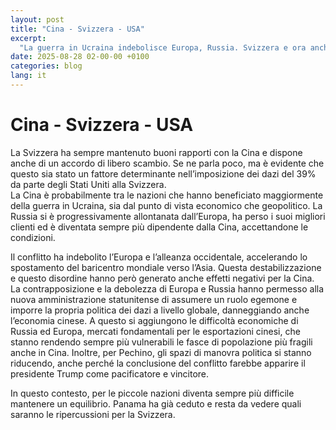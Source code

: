 ```yaml
---
layout: post
title: "Cina - Svizzera - USA"
excerpt:
  "La guerra in Ucraina indebolisce Europa, Russia. Svizzera e ora anche la Cina"
date: 2025-08-28 02-00-00 +0100
categories: blog
lang: it
---
```


# Cina - Svizzera - USA 

La Svizzera ha sempre mantenuto buoni rapporti con la Cina e dispone anche di un accordo di libero scambio. Se ne parla poco, ma è evidente che questo sia stato un fattore determinante nell’imposizione dei dazi del 39% da parte degli Stati Uniti alla Svizzera.  
La Cina è probabilmente tra le nazioni che hanno beneficiato maggiormente della guerra in Ucraina, sia dal punto di vista economico che geopolitico. La Russia si è progressivamente allontanata dall’Europa, ha perso i suoi migliori clienti ed è diventata sempre più dipendente dalla Cina, accettandone le condizioni.   

Il conflitto ha indebolito l’Europa e l’alleanza occidentale, accelerando lo spostamento del baricentro mondiale verso l’Asia. Questa destabilizzazione e questo disordine hanno però generato anche effetti negativi per la Cina.  
La contrapposizione e la debolezza di Europa e Russia hanno permesso alla nuova amministrazione statunitense di assumere un ruolo egemone e imporre la propria politica dei dazi a livello globale, danneggiando anche l’economia cinese. A questo si aggiungono le difficoltà economiche di Russia ed Europa, mercati fondamentali per le esportazioni cinesi, che stanno rendendo sempre più vulnerabili le fasce di popolazione più fragili anche in Cina. Inoltre, per Pechino, gli spazi di manovra politica si stanno riducendo, anche perché la conclusione del conflitto farebbe apparire il presidente Trump come pacificatore e vincitore. 

In questo contesto, per le piccole nazioni diventa sempre più difficile mantenere un equilibrio. Panama ha già ceduto e resta da vedere quali saranno le ripercussioni per la Svizzera. 
